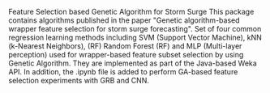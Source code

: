 Feature Selection based Genetic Algorithm for Storm Surge
This package contains algorithms published in the paper "Genetic algorithm-based wrapper feature selection for storm surge forecasting".
Set of four common regression learning methods including SVM (Support Vector Machine), kNN (k-Nearest Neighbors), (RF) Random Forest (RF) and MLP (Multi-layer perception) used for wrapper-based feature subset selection by using Genetic Algorithm. 
They are implemented as part of the Java-based Weka API. 
In addition, the .ipynb file is added to perform GA-based feature selection experiments with GRB and CNN.
